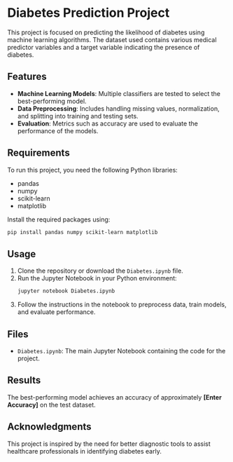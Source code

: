 
# Diabetes Prediction Project

This project is focused on predicting the likelihood of diabetes using machine learning algorithms. The dataset used contains various medical predictor variables and a target variable indicating the presence of diabetes.

## Features

- **Machine Learning Models**: Multiple classifiers are tested to select the best-performing model.
- **Data Preprocessing**: Includes handling missing values, normalization, and splitting into training and testing sets.
- **Evaluation**: Metrics such as accuracy are used to evaluate the performance of the models.

## Requirements

To run this project, you need the following Python libraries:
- pandas
- numpy
- scikit-learn
- matplotlib

Install the required packages using:
```bash
pip install pandas numpy scikit-learn matplotlib
```

## Usage

1. Clone the repository or download the `Diabetes.ipynb` file.
2. Run the Jupyter Notebook in your Python environment:
   ```bash
   jupyter notebook Diabetes.ipynb
   ```
3. Follow the instructions in the notebook to preprocess data, train models, and evaluate performance.

## Files

- `Diabetes.ipynb`: The main Jupyter Notebook containing the code for the project.

## Results

The best-performing model achieves an accuracy of approximately **[Enter Accuracy]** on the test dataset.

## Acknowledgments

This project is inspired by the need for better diagnostic tools to assist healthcare professionals in identifying diabetes early.

